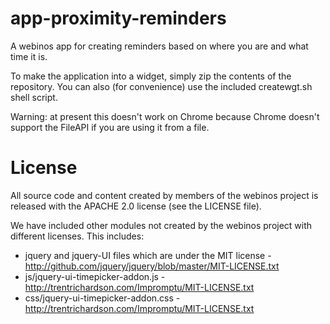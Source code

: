 app-proximity-reminders
======================

A webinos app for creating reminders based on where you are and what time it is.

To make the application into a widget, simply zip the contents of the 
repository.  You can also (for convenience) use the included createwgt.sh
shell script.

Warning: at present this doesn't work on Chrome because Chrome doesn't support
the FileAPI if you are using it from a file.

License
=======

All source code and content created by members of the webinos project is 
released with the APACHE 2.0 license (see the LICENSE file).

We have included other modules not created by the webinos project 
with different licenses.  This includes:

 * jquery and jquery-UI files which are under the MIT license - 
   http://github.com/jquery/jquery/blob/master/MIT-LICENSE.txt 
 * js/jquery-ui-timepicker-addon.js - 
   http://trentrichardson.com/Impromptu/MIT-LICENSE.txt
 * css/jquery-ui-timepicker-addon.css -
   http://trentrichardson.com/Impromptu/MIT-LICENSE.txt





